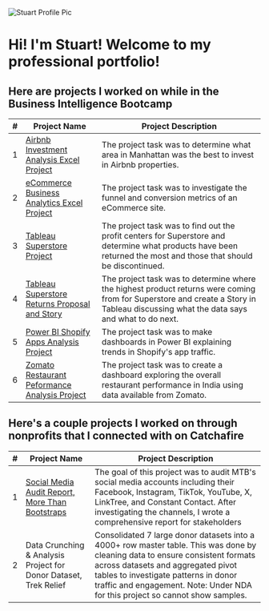 ![Stuart Profile Pic](https://github.com/user-attachments/assets/9b938c2d-29e9-4e23-b2b1-aeb84bb139d0)
# Hi! I'm Stuart! Welcome to my professional portfolio!

## Here are projects I worked on while in the Business Intelligence Bootcamp
| # | Project Name | Project Description |
| :-----------: | ----------- |----------- |
| 1 | [Airbnb Investment Analysis Excel Project](https://github.com/stuartcodd5/data_projects_tripleten/blob/airbnb_project/README.md) | The project task was to determine what area in Manhattan was the best to invest in Airbnb properties. |
| 2 | [eCommerce Business Analytics Excel Project](https://github.com/stuartcodd5/data_projects_tripleten/blob/e_commerce_project/README.md) | The project task was to investigate the funnel and conversion metrics of an eCommerce site. |
| 3 | [Tableau Superstore Project](https://github.com/stuartcodd5/data_projects_tripleten/blob/tableau_superstore_project/README.md) | The project task was to find out the profit centers for Superstore and determine what products have been returned the most and those that should be discontinued. |
| 4 | [Tableau Superstore Returns Proposal and Story](https://github.com/stuartcodd5/data_projects_tripleten/blob/superstore_returns_proposal_and_story/README.md) | The project task was to determine where the highest product returns were coming from for Superstore and create a Story in Tableau discussing what the data says and what to do next. |
| 5 | [Power BI Shopify Apps Analysis Project](https://github.com/stuartcodd5/data_projects_tripleten/blob/shopify_power_bi_project/README.md) | The project task was to make dashboards in Power BI explaining trends in Shopify's app traffic. |
| 6 | [Zomato Restaurant Peformance Analysis Project](https://github.com/stuartcodd5/data_projects_tripleten/blob/zomato_restaurants_project/README.md) | The project task was to create a dashboard exploring the overall restaurant performance in India using data available from Zomato.

## Here's a couple projects I worked on through nonprofits that I connected with on Catchafire
| # | Project Name | Project Description |
| :-----------: | ----------- |----------- |
| 1 | [Social Media Audit Report, More Than Bootstraps](https://docs.google.com/document/d/16WN7iyo9NO_UmZvqIoatFBZgfymrGLcS/edit?usp=sharing&ouid=100081076931368575458&rtpof=true&sd=true) | The goal of this project was to audit MTB's social media accounts including their Facebook, Instagram, TikTok, YouTube, X, LinkTree, and Constant Contact. After investigating the channels, I wrote a comprehensive report for stakeholders |
| 2 | Data Crunching & Analysis Project for Donor Dataset, Trek Relief | Consolidated 7 large donor datasets into a 4000+ row master table. This was done by cleaning data to ensure consistent formats across datasets and aggregated pivot tables to investigate patterns in donor traffic and engagement. Note: Under NDA for this project so cannot show samples. |


